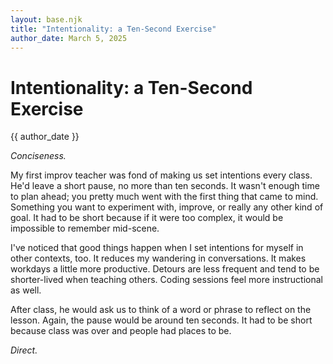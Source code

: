 ```yaml
---
layout: base.njk
title: "Intentionality: a Ten-Second Exercise"
author_date: March 5, 2025
---
```


# Intentionality: a Ten-Second Exercise

{{ author_date }}

*Conciseness.*

My first improv teacher was fond of making us set intentions every class. He'd
leave a short pause, no more than ten seconds. It wasn't enough time to plan
ahead; you pretty much went with the first thing that came to mind. Something
you want to experiment with, improve, or really any other kind of goal. It had
to be short because if it were too complex, it would be impossible to remember
mid-scene.

I've noticed that good things happen when I set intentions for myself in other
contexts, too. It reduces my wandering in conversations. It makes workdays a
little more productive. Detours are less frequent and tend to be shorter-lived
when teaching others. Coding sessions feel more instructional as well.

After class, he would ask us to think of a word or phrase to reflect on the
lesson. Again, the pause would be around ten seconds. It had to be short because
class was over and people had places to be.

*Direct.*
